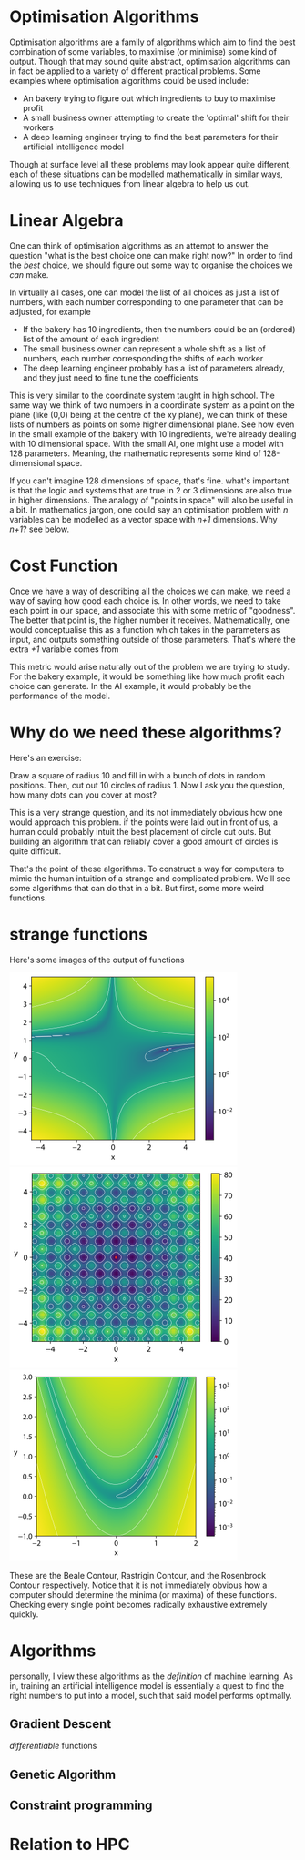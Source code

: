 # Optimisation Algorithms

Optimisation algorithms are a family of algorithms which aim to find the best combination of some variables,
to maximise (or minimise) some kind of output.
Though that may sound quite abstract,
optimisation algorithms can in fact be applied to a variety of different practical problems.
Some examples where optimisation algorithms could be used include:

- An bakery trying to figure out which ingredients to buy to maximise profit
- A small business owner attempting to create the 'optimal' shift for their workers
- A deep learning engineer trying to find the best parameters for their artificial intelligence model

Though at surface level all these problems may look appear quite different,
each of these situations can be modelled mathematically in similar ways,
allowing us to use techniques from linear algebra to help us out.

# Linear Algebra

One can think of optimisation algorithms as an attempt to answer the question "what is the best choice one can make right now?"
In order to find the *best* choice, we should figure out some way to organise the choices we *can* make.

In virtually all cases, one can model the list of all choices as just a list of numbers, with each number corresponding to one parameter that can be adjusted, for example

- If the bakery has 10 ingredients, then the numbers could be an (ordered) list of the amount of each ingredient
- The small business owner can represent a whole shift as a list of numbers, each number corresponding the shifts of each worker
- The deep learning engineer probably has a list of parameters already, and they just need to fine tune the coefficients

This is very similar to the coordinate system taught in high school.
The same way we think of two numbers in a coordinate system as a point on the plane (like (0,0) being at the centre of the xy plane),
we can think of these lists of numbers as points on some higher dimensional plane.
See how even in the small example of the bakery with 10 ingredients, we're already dealing with 10 dimensional space.
With the small AI, one might use a model with 128 parameters.
Meaning, the mathematic represents some kind of 128-dimensional space.

If you can't imagine 128 dimensions of space, that's fine.
what's important is that the logic and systems that are true in 2 or 3 dimensions are also true in higher dimensions.
The analogy of "points in space" will also be useful in a bit.
In mathematics jargon, one could say an optimisation problem with *n* variables can be modelled as a vector space with *n+1* dimensions.
Why *n+1*? see below.

# Cost Function

Once we have a way of describing all the choices we can make, we need a way of saying how good each choice is.
In other words,
we need to take each point in our space,
and associate this with some metric of "goodness".
The better that point is, the higher number it receives.
Mathematically,
one would conceptualise this as a function which takes in the parameters as input,
and outputs something outside of those parameters.
That's where the extra *+1* variable comes from

This metric would arise naturally out of the problem we are trying to study.
For the bakery example, it would be something like how much profit each choice can generate.
In the AI example, it would probably be the performance of the model.

# Why do we need these algorithms?

Here's an exercise:

Draw a square of radius 10 and fill in with a bunch of dots in random positions.
Then, cut out 10 circles of radius 1.
Now I ask you the question,
how many dots can you cover at most?

This is a very strange question,
and its not immediately obvious how one would approach this problem.
if the points were laid out in front of us,
a human could probably intuit the best placement of circle cut outs.
But building an algorithm that can reliably cover a good amount of circles is quite difficult.

That's the point of these algorithms.
To construct a way for computers to mimic the human intuition of a strange and complicated problem.
We'll see some algorithms that can do that in a bit.
But first, some more weird functions.

# strange functions

Here's some images of the output of functions

![Beale Contour](./imgs/Beale_contour.svg.png)
![Rastrigin Contour](./imgs/Rastrigin_contour_plot.svg.png)
![Rosenbrock Contour](./imgs/Rosenbrock_contour.svg.png)

These are the Beale Contour,  Rastrigin Contour, and the Rosenbrock Contour respectively.
Notice that it is not immediately obvious how a computer should determine the minima (or maxima) of these functions.
Checking every single point becomes radically exhaustive extremely quickly.

# Algorithms

personally, I view these algorithms as the *definition* of machine learning.
As in, training an artificial intelligence model is essentially a quest to find the right numbers to put into a model,
such that said model performs optimally.

## Gradient Descent

*differentiable* functions

## Genetic Algorithm

## Constraint programming

# Relation to HPC
